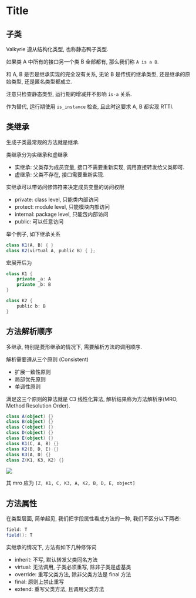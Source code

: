 Title
=====


## 子类

Valkyrie 遵从结构化类型, 也称静态鸭子类型.

如果类 A 中所有的接口另一个类 B 全部都有, 那么我们称 `A is a B`.

和 A, B 是否是继承实现的完全没有关系, 无论 B 是传统的继承类型, 还是继承的原始类型, 还是匿名类型都成立.

注意只检查静态类型, 运行期的增减并不影响 `is-a` 关系.

作为替代, 运行期使用 `is_instance` 检查, 且此时这要求 A, B 都实现 RTTI.

## 类继承

生成子类最常规的方法就是继承.

类继承分为实继承和虚继承
- 实继承: 父类存为成员变量, 接口不需要重新实现, 调用直接转发给父类即可.
- 虚继承: 父类不存在, 接口需要重新实现.

实继承可以带访问修饰符来决定成员变量的访问权限
- private: class level, 只能类内部访问
- protect: module level, 只能模块内部访问
- internal: package level, 只能包内部访问
- public: 可以任意访问

举个例子, 如下继承关系

```scala
class K1(A, B) { }
class K2(virtual A, public B) { };
```

宏展开后为

```scala
class K1 {
    private _a: A
    private _b: B
}

class K2 {
    public b: B
}
```

## 方法解析顺序

多继承, 特别是菱形继承的情况下, 需要解析方法的调用顺序.

解析需要遵从三个原则 (Consistent)

- 扩展一致性原则
- 局部优先原则
- 单调性原则

满足这三个原则的算法就是 C3 线性化算法, 解析结果称为方法解析序(MRO, Method Resolution Order).


```scala
class A(object) {}
class B(object) {}
class C(object) {}
class D(object) {}
class E(object) {}
class K1(C, A, B) {}
class K2(B, D, E) {}
class K3(A, D) {}
class Z(K1, K3, K2) {}
```

![](https://upload.wikimedia.org/wikipedia/commons/4/47/C3_linearization_example.svg)

其 mro 应为 `[Z, K1, C, K3, A, K2, B, D, E, object]`

## 方法属性

在类型层面, 简单起见, 我们把字段属性看成方法的一种, 我们不区分以下两者:

```scala
field: T
field(): T
```

实继承的情况下, 方法有如下几种修饰词
- inherit: 不写, 默认转发父类同名方法
- virtual: 无法调用, 子类必须重写, 除非子类是虚基类
- override: 重写父类方法, 除非父类方法是 final 方法
- final: 原则上禁止重写
- extend: 重写父类方法, 且调用父类方法